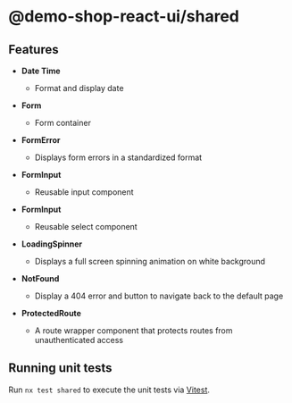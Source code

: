 # @demo-shop-react-ui/shared

## Features

- **Date Time**

  - Format and display date

- **Form**

  - Form container

- **FormError**

  - Displays form errors in a standardized format

- **FormInput**

  - Reusable input component

- **FormInput**

  - Reusable select component

- **LoadingSpinner**

  - Displays a full screen spinning animation on white background

- **NotFound**

  - Display a 404 error and button to navigate back to the default page

- **ProtectedRoute**
  - A route wrapper component that protects routes from unauthenticated access

## Running unit tests

Run `nx test shared` to execute the unit tests via [Vitest](https://vitest.dev/).
